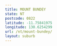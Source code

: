 ```yaml
---
title: MOUNT BUNDEY
state: NT
postcode: 0822
latitude: -11.75841975
longitude: 130.6254299
url: /nt/mount-bundey/
layout: suburb
---
```

